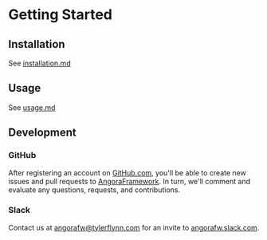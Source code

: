 # Getting Started

## Installation
See [installation.md](installation.md)

## Usage
See [usage.md](usage.md)

## Development

### GitHub
After registering an account on [GitHub.com](https://github.com/),
you'll be able to create new issues and pull requests to [AngoraFramework](https://github.com/AngoraFramework/). In turn, we'll comment and evaluate any questions, requests, and contributions.

### Slack
Contact us at angorafw@tylerflynn.com for an invite to [angorafw.slack.com](https://angorafw.slack.com/).
